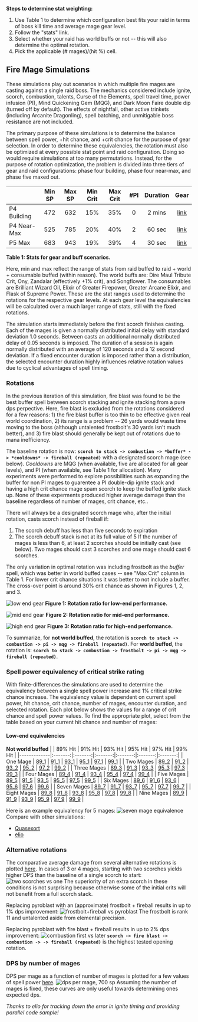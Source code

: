 **Steps to determine stat weighting:**
1) Use Table 1 to determine which configuration best fits your raid in terms of boss kill time and average mage gear level.
2) Follow the "stats" link.
3) Select whether your raid has world buffs or not -- this will also determine the optimal rotation.
4) Pick the applicable (# mages)/(hit %) cell.

## Fire Mage Simulations

These simulations play out scenarios in which multiple fire mages are casting against a single raid boss.  The mechanics considered include ignite, scorch, combustion, talents, Curse of the Elements, spell travel time, power infusion (PI), Mind Quickening Gem (MQG), and Dark Moon Faire double dip (turned off by default).  The effects of nightfall, other active trinkets (including Arcanite Dragonling), spell batching, and unmitigable boss resistance are not included.

The primary purpose of these simulations is to determine the balance between spell power, +hit chance, and +crit chance for the purpose of gear selection.  In order to determine these equivalencies, the rotation must also be optimized at every possible stat point and raid configuration.  Doing so would require simulations at too many permutations.  Instead, for the purpose of rotation optimization, the problem is divided into three tiers of gear and raid configurations: phase four building, phase four near-max, and phase five maxed out.

|               |  Min SP |  Max SP | Min Crit| Max Crit| #PI | Duration | Gear |
|---------------|:-------:|:-------:|:-------:|:-------:|:---:|:--------:|:----:|
| P4 Building   |   472   |   632   |   15%   |   35%   |  0  |  2 mins  | [link](https://sixtyupgrades.com/set/r5UDRwhdCR8kkm7DtGv7BG) |
| P4 Near-Max   |   525   |   785   |   20%   |   40%   |  2  |  60 sec  | [link](https://sixtyupgrades.com/set/r5UDRwhdCR8kkm7DtGv7BG) |
| P5 Max        |   683   |   943   |   19%   |   39%   |  4  |  30 sec  | [link](https://sixtyupgrades.com/set/r5UDRwhdCR8kkm7DtGv7BG) |

**Table 1: Stats for gear and buff scenarios.**

Here, min and max reflect the range of stats from raid buffed to raid + world + consumable buffed (within reason).  The world buffs are: Dire Maul Tribute Crit, Ony, Zandalar (effectively +1% crit), and Songflower.  The consumables are Brilliant Wizard Oil, Elixir of Greater Firepower, Greater Arcane Elixir, and Flask of Supreme Power.  These are the stat ranges used to determine the rotations for the respective gear levels.  At each gear level the equivalencies will be calculated over a much larger range of stats, still with the fixed rotations.  

The simulation starts immediately before the first scorch finishes casting.  Each of the mages is given a normally distributed initial delay with standard deviation 1.0 seconds.  Between casts an additional normally distributed delay of 0.05 seconds is imposed.  The duration of a session is again normally distributed with an average of 120 seconds and a 12 second deviation.  If a fixed encounter duration is imposed rather than a distribution, the selected encounter duration highly influences relative rotation values due to cyclical advantages of spell timing.

### Rotations

In the previous iteration of this simulation, fire blast was found to be the best buffer spell between scorch stacking and ignite stacking from a pure dps perpective.  Here, fire blast is excluded from the rotations considered for a few reasons: 1) the fire blast buffer is too thin to be effective given real world coordination, 2) its range is a problem -- 26 yards would waste time moving to the boss (although untalented frostbolt's 30 yards isn't much better), and 3) fire blast should generally be kept out of rotations due to mana inefficiency.

The baseline rotation is now:
**```scorch to stack -> combustion -> *buffer* -> *cooldowns* -> fireball (repeated)```**
with a designated scorch mage (see below). *Cooldowns* are MQG (when available, five are allocated for all gear levels), and PI (when available, see Table 1 for allocation).  Many experiments were performed to explore possibilities such as expanding the buffer for non PI mages to guarentee a PI double-dip ignite stack and having a high crit chance mage spam scorch to keep the buffed ignite stack up.  None of these experments produced higher average damage than the baseline regardless of number of mages, crit chance, etc..

There will always be a designated scorch mage who, after the initial rotation, casts scorch instead of fireball if:
1. The scorch debuff has less than five seconds to expiration
2. The scorch debuff stack is not at its full value of 5
If the number of mages is less than 6, at least 2 scorches should be initially cast (see below).  Two mages should cast 3 scorches and one mage should cast 6 scorches.

The only variation in optimal rotation was including frostbolt as the *buffer* spell, which was better in world buffed cases -- see "Max Crit" column in Table 1.  For lower crit chance situations it was better to not include a buffer.  The cross-over point is around 30% crit chance as shown in Figures 1, 2, and 3.

![low end gear](https://raw.githubusercontent.com/ronkuby-mage/fire-mage-simulation/decision-tree/plots/rotation/fireball_low_e1_u120_h97_s550_ss50000.png)
**Figure 1: Rotation ratio for low-end performance.**

![mid end gear](https://raw.githubusercontent.com/ronkuby-mage/fire-mage-simulation/decision-tree/plots/rotation/fireball_mid_e1_u60_h96_s650_ss50000.png)
**Figure 2: Rotation ratio for mid-end performance.**

![high end gear](https://raw.githubusercontent.com/ronkuby-mage/fire-mage-simulation/decision-tree/plots/rotation/fireball_high_e1_u30_h99_s950_ss50000.png)
**Figure 3: Rotation ratio for high-end performance.**

To summarize, for **not world buffed**, the rotation is
**```scorch to stack -> combustion -> pi -> mqg -> fireball (repeated)```**.
For **world buffed**, the rotation is:
**```scorch to stack -> combustion -> frostbolt -> pi -> mqg -> fireball (repeated)```**.

### Spell power equivalency of critical strike rating

With finite-differences the simulations are used to determine the equivalency between a single spell power increase and 1% critical strike chance increase.  The equivalency value is dependent on current spell power, hit chance, crit chance, number of mages, encounter duration, and selected rotation.  Each plot below shows the values for a range of crit chance and spell power values.  To find the appropriate plot, select from the table based on your current hit chance and number of mages:

#### Low-end equivalencies

**Not world buffed**
|             | 89% Hit | 91% Hit | 93% Hit | 95% Hit | 97% Hit | 99% Hit |
|-------------|:-------:|:-------:|:-------:|:-------:|:-------:|:-------:|
| One Mage    |  [89_1](https://github.com/ronkuby-mage/fire-mage-simulation/raw/master/plots/crit_equiv/crit_equiv_89_1.png) |  [91_1](https://github.com/ronkuby-mage/fire-mage-simulation/raw/master/plots/crit_equiv/crit_equiv_91_1.png) |  [93_1](https://github.com/ronkuby-mage/fire-mage-simulation/raw/master/plots/crit_equiv/crit_equiv_93_1.png) |  [95_1](https://github.com/ronkuby-mage/fire-mage-simulation/raw/master/plots/crit_equiv/crit_equiv_95_1.png) |  [97_1](https://github.com/ronkuby-mage/fire-mage-simulation/raw/master/plots/crit_equiv/crit_equiv_97_1.png) |  [99_1](https://github.com/ronkuby-mage/fire-mage-simulation/raw/master/plots/crit_equiv/crit_equiv_99_1.png) |
| Two Mages   |  [89_2](https://github.com/ronkuby-mage/fire-mage-simulation/raw/master/plots/crit_equiv/crit_equiv_89_2.png) |  [91_2](https://github.com/ronkuby-mage/fire-mage-simulation/raw/master/plots/crit_equiv/crit_equiv_91_2.png) |  [93_2](https://github.com/ronkuby-mage/fire-mage-simulation/raw/master/plots/crit_equiv/crit_equiv_93_2.png) |  [95_2](https://github.com/ronkuby-mage/fire-mage-simulation/raw/master/plots/crit_equiv/crit_equiv_95_2.png) |  [97_2](https://github.com/ronkuby-mage/fire-mage-simulation/raw/master/plots/crit_equiv/crit_equiv_97_2.png) |  [99_2](https://github.com/ronkuby-mage/fire-mage-simulation/raw/master/plots/crit_equiv/crit_equiv_99_2.png) |
| Three Mages |  [89_3](https://github.com/ronkuby-mage/fire-mage-simulation/raw/master/plots/crit_equiv/crit_equiv_89_3.png) |  [91_3](https://github.com/ronkuby-mage/fire-mage-simulation/raw/master/plots/crit_equiv/crit_equiv_91_3.png) |  [93_3](https://github.com/ronkuby-mage/fire-mage-simulation/raw/master/plots/crit_equiv/crit_equiv_93_3.png) |  [95_3](https://github.com/ronkuby-mage/fire-mage-simulation/raw/master/plots/crit_equiv/crit_equiv_95_3.png) |  [97_3](https://github.com/ronkuby-mage/fire-mage-simulation/raw/master/plots/crit_equiv/crit_equiv_97_3.png) |  [99_3](https://github.com/ronkuby-mage/fire-mage-simulation/raw/master/plots/crit_equiv/crit_equiv_99_3.png) |
| Four Mages |  [89_4](https://github.com/ronkuby-mage/fire-mage-simulation/raw/master/plots/crit_equiv/crit_equiv_89_4.png) |  [91_4](https://github.com/ronkuby-mage/fire-mage-simulation/raw/master/plots/crit_equiv/crit_equiv_91_4.png) |  [93_4](https://github.com/ronkuby-mage/fire-mage-simulation/raw/master/plots/crit_equiv/crit_equiv_93_4.png) |  [95_4](https://github.com/ronkuby-mage/fire-mage-simulation/raw/master/plots/crit_equiv/crit_equiv_95_4.png) |  [97_4](https://github.com/ronkuby-mage/fire-mage-simulation/raw/master/plots/crit_equiv/crit_equiv_97_4.png) |  [99_4](https://github.com/ronkuby-mage/fire-mage-simulation/raw/master/plots/crit_equiv/crit_equiv_99_4.png) |
| Five Mages |  [89_5](https://github.com/ronkuby-mage/fire-mage-simulation/raw/master/plots/crit_equiv/crit_equiv_89_5.png) |  [91_5](https://github.com/ronkuby-mage/fire-mage-simulation/raw/master/plots/crit_equiv/crit_equiv_91_5.png) |  [93_5](https://github.com/ronkuby-mage/fire-mage-simulation/raw/master/plots/crit_equiv/crit_equiv_93_5.png) |  [95_5](https://github.com/ronkuby-mage/fire-mage-simulation/raw/master/plots/crit_equiv/crit_equiv_95_5.png) |  [97_5](https://github.com/ronkuby-mage/fire-mage-simulation/raw/master/plots/crit_equiv/crit_equiv_97_5.png) |  [99_5](https://github.com/ronkuby-mage/fire-mage-simulation/raw/master/plots/crit_equiv/crit_equiv_99_5.png) |
| Six Mages |  [89_6](https://github.com/ronkuby-mage/fire-mage-simulation/raw/master/plots/crit_equiv/crit_equiv_89_6.png) |  [91_6](https://github.com/ronkuby-mage/fire-mage-simulation/raw/master/plots/crit_equiv/crit_equiv_91_6.png) |  [93_6](https://github.com/ronkuby-mage/fire-mage-simulation/raw/master/plots/crit_equiv/crit_equiv_93_6.png) |  [95_6](https://github.com/ronkuby-mage/fire-mage-simulation/raw/master/plots/crit_equiv/crit_equiv_95_6.png) |  [97_6](https://github.com/ronkuby-mage/fire-mage-simulation/raw/master/plots/crit_equiv/crit_equiv_97_6.png) |  [99_6](https://github.com/ronkuby-mage/fire-mage-simulation/raw/master/plots/crit_equiv/crit_equiv_99_6.png) |
| Seven Mages |  [89_7](https://github.com/ronkuby-mage/fire-mage-simulation/raw/master/plots/crit_equiv/crit_equiv_89_7.png) |  [91_7](https://github.com/ronkuby-mage/fire-mage-simulation/raw/master/plots/crit_equiv/crit_equiv_91_7.png) |  [93_7](https://github.com/ronkuby-mage/fire-mage-simulation/raw/master/plots/crit_equiv/crit_equiv_93_7.png) |  [95_7](https://github.com/ronkuby-mage/fire-mage-simulation/raw/master/plots/crit_equiv/crit_equiv_95_7.png) |  [97_7](https://github.com/ronkuby-mage/fire-mage-simulation/raw/master/plots/crit_equiv/crit_equiv_97_7.png) |  [99_7](https://github.com/ronkuby-mage/fire-mage-simulation/raw/master/plots/crit_equiv/crit_equiv_99_7.png) |
| Eight Mages |  [89_8](https://github.com/ronkuby-mage/fire-mage-simulation/raw/master/plots/crit_equiv/crit_equiv_89_8.png) |  [91_8](https://github.com/ronkuby-mage/fire-mage-simulation/raw/master/plots/crit_equiv/crit_equiv_91_8.png) |  [93_8](https://github.com/ronkuby-mage/fire-mage-simulation/raw/master/plots/crit_equiv/crit_equiv_93_8.png) |  [95_8](https://github.com/ronkuby-mage/fire-mage-simulation/raw/master/plots/crit_equiv/crit_equiv_95_8.png) |  [97_8](https://github.com/ronkuby-mage/fire-mage-simulation/raw/master/plots/crit_equiv/crit_equiv_97_8.png) |  [99_8](https://github.com/ronkuby-mage/fire-mage-simulation/raw/master/plots/crit_equiv/crit_equiv_99_8.png) |
| Nine Mages |  [89_9](https://github.com/ronkuby-mage/fire-mage-simulation/raw/master/plots/crit_equiv/crit_equiv_89_9.png) |  [91_9](https://github.com/ronkuby-mage/fire-mage-simulation/raw/master/plots/crit_equiv/crit_equiv_91_9.png) |  [93_9](https://github.com/ronkuby-mage/fire-mage-simulation/raw/master/plots/crit_equiv/crit_equiv_93_9.png) |  [95_9](https://github.com/ronkuby-mage/fire-mage-simulation/raw/master/plots/crit_equiv/crit_equiv_95_9.png) |  [97_9](https://github.com/ronkuby-mage/fire-mage-simulation/raw/master/plots/crit_equiv/crit_equiv_97_9.png) |  [99_9](https://github.com/ronkuby-mage/fire-mage-simulation/raw/master/plots/crit_equiv/crit_equiv_99_9.png) |

Here is an example equivalency for 5 mages:
![seven mage equivalence](https://github.com/ronkuby-mage/fire-mage-simulation/raw/master/plots/crit_equiv/crit_equiv_95_5.png)
Compare with other simulations:
* [Quasexort](https://docs.google.com/spreadsheets/d/1dqFuQeNVa403ulrmuW_8Ww-5UszOde0RPMBe2g7t1g4)
* [elio](https://github.com/ignitelio/ignite/blob/master/magus2.ipynb)

### Alternative rotations

The comparative average damage from several alternative rotations is plotted [here](https://github.com/ronkuby-mage/fire-mage-simulation/tree/master/plots/rotation).  In cases of 3 or 4 mages, starting with two scorches yields higher DPS than the baseline of a single scorch to start:
![two scorches vs one](https://github.com/ronkuby-mage/fire-mage-simulation/raw/master/plots/legacy/two_scorches_700.png)
The superiority of an extra scorch in these conditions is not surprising because otherwise some of the initial crits will not benefit from a full scorch stack.

Replacing pyroblast with an (approximate) frostbolt + fireball results in up to 1% dps improvement:
![frostbolt+fireball vs pyroblast](https://github.com/ronkuby-mage/fire-mage-simulation/raw/master/plots/legacy/frostbolt_700.png)
The frostbolt is rank 11 and untalented aside from elemental precision.

Replacing pyroblast with fire blast + fireball results in up to 2% dps improvement:
![combustion first vs later](https://github.com/ronkuby-mage/fire-mage-simulation/raw/master/plots/legacy/fire_blast_open_700.png)
**```scorch -> fire blast -> combustion -> -> fireball (repeated)```** is the highest tested opening rotation.

### DPS by number of mages

DPS per mage as a function of number of mages is plotted for a few values of spell power [here](https://github.com/ronkuby-mage/fire-mage-simulation/tree/master/dps_per_mage_plots).
![dps per mage, 700 sp](https://github.com/ronkuby-mage/fire-mage-simulation/raw/master/plots/dps/dps_700_97.png)
Assuming the number of mages is fixed, these curves are only useful towards determining ones expected dps.

*Thanks to elio for tracking down the error in ignite timing and providing parallel code sample!*

